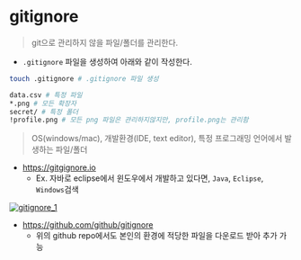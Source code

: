 # gitignore

> git으로 관리하지 않을 파일/폴더를 관리한다.



* `.gitignore` 파일을 생성하여 아래와 같이 작성한다.

```bash
touch .gitignore # .gitignore 파일 생성

data.csv # 특정 파일
*.png # 모든 확장자
secret/ # 특정 폴더
!profile.png # 모든 png 파일은 관리하지않지만, profile.png는 관리함
```



> OS(windows/mac), 개발환경(IDE, text editor), 특정 프로그래밍 언어에서 발생하는 파일/폴더

* https://gitgignore.io
  * Ex. 자바로 eclipse에서 윈도우에서 개발하고 있다면, `Java`, `Eclipse`, `Windows`검색

[![gitignore_1](md-images/gitignore_1.PNG)](https://www.toptal.com/developers/gitignore/api/java,eclipse,windows)

* https://github.com/github/gitignore
  * 위의 github repo에서도 본인의 환경에 적당한 파일을 다운로드 받아 추가 가능